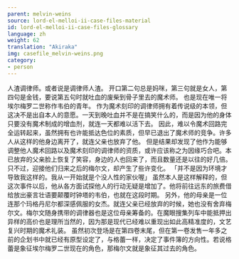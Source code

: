 ```yaml
---
parent: melvin-weins
source: lord-el-melloi-ii-case-files-material
id: lord-el-melloi-ii-case-files-glossary
language: zh
weight: 62
translation: "Akiraka"
img: casefile_melvin-weins.png
category:
- person
---
```


人渣调律师。或者说是调律师人渣。
开口第二句总是妈咪，第三句就是女人，第四句是金钱，要说第五句时就吐血的废柴到骨子里去的魔术师。
也是现在唯一将埃尔梅罗二世称作韦伯的青年。
作为魔术刻印的调律师拥有着传说级的本领，但这决不是出自本人的意愿。一天到晚吐血并不是在搞笑什么的，而是因为他的身体只要没有魔术制成的增血剂，就连一天都难以活下去。
因此，难以令魔术回路完全运转起来，虽然拥有也许能抵达色位的素质，但早已退出了魔术师的竞争。许多人从这样的他身边离开了，就连父亲也放弃了他。
但是结果却发现了他作为能够调整他人魔术回路以及魔术刻印的调律师的资质，或许应该称之为因缘巧合吧。本已放弃的父亲脸上恢复了笑容，身边的人也回来了，而且数量还是以往的好几倍。
只不过，迎接他们归来之后的梅尔文，却产生了些许变化。
「并不是因为环境才导致我这样的。我从一开始就是个没人性的家伙喔」
虽然本人是这样解释的，但这次事件以后，他从各方面试探他人的行动无疑是增加了。他将前往远东的旅费借给放出豪言壮语要颠覆时钟塔的韦伯，也就在这段时期。
另外，他的母亲是一位连那个玛格丹尼尔都深感佩服的女杰。就连父亲已经放弃的时候，她也没有舍弃梅尔文。梅尔文随身携带的调律器也是这位母亲筹备的。在魔眼搜集列车中能抵押出异样的高价也是理所当然的，因为那是现代已经难以重现出如此高精准度的，文艺复兴时期的魔术礼装。
虽然初次登场是在第四卷末尾，但在第一卷发售一年多之前的企划书中就已经有原型设定了，与格蕾一样，决定了事件簿的方向性。若说格蕾是象征埃尔梅罗二世现在的角色，那梅尔文就是象征其过去的角色。
